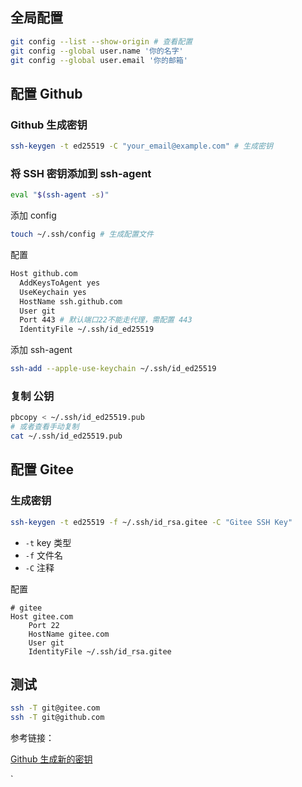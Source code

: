 ## 全局配置

```bash
git config --list --show-origin # 查看配置
git config --global user.name '你的名字'
git config --global user.email '你的邮箱'
```

## 配置 Github

### Github 生成密钥

```bash
ssh-keygen -t ed25519 -C "your_email@example.com" # 生成密钥
```

### 将 SSH 密钥添加到 ssh-agent

```bash
eval "$(ssh-agent -s)"
```

添加 config

```bash
touch ~/.ssh/config # 生成配置文件
```

配置

```bash
Host github.com
  AddKeysToAgent yes
  UseKeychain yes
  HostName ssh.github.com
  User git
  Port 443 # 默认端口22不能走代理，需配置 443
  IdentityFile ~/.ssh/id_ed25519
```

添加 ssh-agent

```bash
ssh-add --apple-use-keychain ~/.ssh/id_ed25519
```

### 复制 公钥

```bash
pbcopy < ~/.ssh/id_ed25519.pub
# 或者查看手动复制
cat ~/.ssh/id_ed25519.pub
```

## 配置 Gitee

### 生成密钥

```bash
ssh-keygen -t ed25519 -f ~/.ssh/id_rsa.gitee -C "Gitee SSH Key"
```

- `-t` key 类型
- `-f` 文件名
- `-C` 注释

配置

```
# gitee
Host gitee.com
    Port 22
    HostName gitee.com
    User git
    IdentityFile ~/.ssh/id_rsa.gitee
```

## 测试

```bash
ssh -T git@gitee.com
ssh -T git@github.com
```





参考链接：

[Github 生成新的密钥](https://docs.github.com/zh/authentication/connecting-to-github-with-ssh/generating-a-new-ssh-key-and-adding-it-to-the-ssh-agent)

`